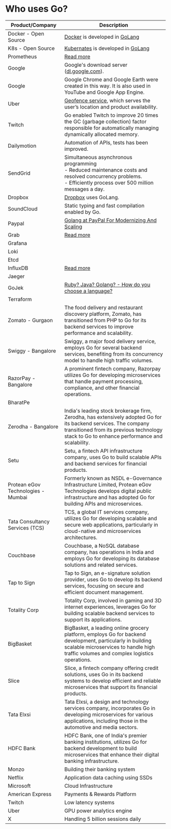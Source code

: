 # Who uses Go?

| Product/Company                    | Description                                                                                                                                                                                                   |
|------------------------------------|---------------------------------------------------------------------------------------------------------------------------------------------------------------------------------------------------------------|
| Docker - Open Source               | [Docker](https://github.com/Anshul619/System-Designs/blob/main/src/1_HLDDesignComponents/6_ContainerOrchestrationServices/Docker/Readme.md) is developed in [GoLang]()                                        |
| K8s - Open Source                  | [Kubernates](https://github.com/Anshul619/System-Designs/blob/main/src/1_HLDDesignComponents/6_ContainerOrchestrationServices/Kubernates.md) is developed in [GoLang]()                                       |
| Prometheus                         | [Read more](https://logz.io/blog/prometheus-influxdb/)                                                                                                                                                        |
| Google                             | Google's download server ([dl.google.com](https://go.dev/talks/2013/oscon-dl.slide#17)).                                                                                                                      |
| Google                             | Google Chrome and Google Earth were created in this way. It is also used in YouTube and Google App Engine.                                                                                                    |
| Uber                               | [Geofence service](https://www.uber.com/en-IN/blog/go-geofence-highest-query-per-second-service/), which serves the user’s location and product availability.                                                 |
| Twitch                             | Go enabled Twitch to improve 20 times the GC (garbage collection) factor responsible for automatically managing dynamically allocated memory.                                                                 |
| Dailymotion                        | Automation of APIs, tests has been improved.                                                                                                                                                                  |
| SendGrid                           | Simultaneous asynchronous programming<br/>- Reduced maintenance costs and resolved concurrency problems.<br/>- Efficiently process over 500 million messages a day.                                           |
| Dropbox                            | [Dropbox](https://dropbox.tech/infrastructure/open-sourcing-our-go-libraries) uses GoLang.                                                                                                                    |
| SoundCloud                         | Static typing and fast compilation enabled by Go.                                                                                                                                                             |
| Paypal                             | [Golang at PayPal For Modernizing And Scaling](https://www.linkedin.com/pulse/golang-paypal-modernizing-scaling-reemi-shirsath/)                                                                              |
| Grab                               | [Read more](https://engineering.grab.com/go-module-proxy)                                                                                                                                                     |
| Grafana                            |                                                                                                                                                                                                               |
| Loki                               |                                                                                                                                                                                                               ||                         |                                                                                                                                                                         |
| Etcd                               |                                                                                                                                                                                                               |
| InfluxDB                           | [Read more](https://logz.io/blog/prometheus-influxdb/)                                                                                                                                                        |
| Jaeger                             |                                                                                                                                                                                                               |
| GoJek                              | [Ruby? Java? Golang? - How do you choose a language?](https://www.gojek.io/blog/ruby-java-golang)                                                                                                             |
| Terraform                          |                                                                                                                                                                                                               |
| Zomato - Gurgaon                   | The food delivery and restaurant discovery platform, Zomato, has transitioned from PHP to Go for its backend services to improve performance and scalability.                                                 |
| Swiggy - Bangalore                 | Swiggy, a major food delivery service, employs Go for several backend services, benefiting from its concurrency model to handle high traffic volumes.                                                         |
| RazorPay - Bangalore               | A prominent fintech company, Razorpay utilizes Go for developing microservices that handle payment processing, compliance, and other financial operations.                                                    |
| BharatPe                           |                                                                                                                                                                                                               |
| Zerodha - Bangalore                | India's leading stock brokerage firm, Zerodha, has extensively adopted Go for its backend services. The company transitioned from its previous technology stack to Go to enhance performance and scalability. |
| Setu                               | Setu, a fintech API infrastructure company, uses Go to build scalable APIs and backend services for financial products.                                                                                       |
| Protean eGov Technologies - Mumbai | Formerly known as NSDL e-Governance Infrastructure Limited, Protean eGov Technologies develops digital public infrastructure and has adopted Go for building APIs and microservices.                          |
| Tata Consultancy Services (TCS)    | TCS, a global IT services company, utilizes Go for developing scalable and secure web applications, particularly in cloud-native and microservices architectures.                                             |
| Couchbase                          | Couchbase, a NoSQL database company, has operations in India and employs Go for developing its database solutions and related services.                                                                       |
| Tap to Sign                        | Tap to Sign, an e-signature solution provider, uses Go to develop its backend services, focusing on secure and efficient document management.                                                                 |
| Totality Corp                      | Totality Corp, involved in gaming and 3D internet experiences, leverages Go for building scalable backend services to support its applications.                                                               |
| BigBasket                          | BigBasket, a leading online grocery platform, employs Go for backend development, particularly in building scalable microservices to handle high traffic volumes and complex logistics operations.            |
| Slice                              | Slice, a fintech company offering credit solutions, uses Go in its backend systems to develop efficient and reliable microservices that support its financial products.                                       |
| Tata Elxsi                         | Tata Elxsi, a design and technology services company, incorporates Go in developing microservices for various applications, including those in the automotive and media sectors.                              |
| HDFC Bank                          | HDFC Bank, one of India's premier banking institutions, utilizes Go for backend development to build microservices that enhance their digital banking infrastructure.                                         |
| Monzo                              | Building their banking system                                                                                                                                                                                 |
| Netflix                            | Application data caching using SSDs                                                                                                                                                                           |
| Microsoft                          | Cloud Infrastructure                                                                                                                                                                                          |
| American Express                   | Payments & Rewards Platform                                                                                                                                                                                   |
| Twitch                             | Low latency systems                                                                                                                                                                                           |
| Uber                               | GPU power analytics engine                                                                                                                                                                                    |
| X                                  | Handling 5 billion sessions daily                                                                                                                                                                             |